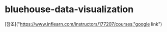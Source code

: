 # bluehouse-data-visualization
[참조]("https://www.inflearn.com/instructors/177207/courses,"google link")
